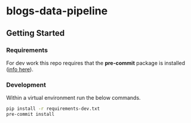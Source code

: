 # blogs-data-pipeline

## Getting Started

### Requirements

For dev work this repo requires that the **pre-commit** package is installed ([info here](https://pre-commit.com/#install)).

### Development

Within a virtual environment run the below commands.

```bash
pip install -r requirements-dev.txt
pre-commit install
```
